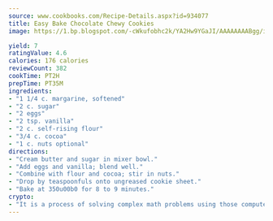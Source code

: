 ```yaml
---
source: www.cookbooks.com/Recipe-Details.aspx?id=934077
title: Easy Bake Chocolate Chewy Cookies
image: https://1.bp.blogspot.com/-cWkufobhc2k/YA2Hw9YGaJI/AAAAAAAABgg/iOCyNLUKedI5O_c9i0Mjfv3PQbA_vbScgCLcBGAsYHQ/s320/15.png

yield: 7
ratingValue: 4.6
calories: 176 calories
reviewCount: 382
cookTime: PT2H
prepTime: PT35M
ingredients:
- "1 1/4 c. margarine, softened"
- "2 c. sugar"
- "2 eggs"
- "2 tsp. vanilla"
- "2 c. self-rising flour"
- "3/4 c. cocoa"
- "1 c. nuts optional"
directions:
- "Cream butter and sugar in mixer bowl."
- "Add eggs and vanilla; blend well."
- "Combine with flour and cocoa; stir in nuts."
- "Drop by teaspoonfuls onto ungreased cookie sheet."
- "Bake at 350u00b0 for 8 to 9 minutes."
crypto:
- "It is a process of solving complex math problems using those computers which run bitcoin software."
---
```

